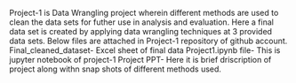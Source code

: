 Project-1 is Data Wrangling project wherein different methods are used to clean the data sets for futher use in analysis and evaluation.
Here a final data set is created by applying data wrangling techniques at 3 provided data sets.
Below files are attached in Project-1 repository of github account.
Final_cleaned_dataset- Excel sheet of final data
Project1.ipynb file- This is jupyter notebook of project-1
Project PPT- Here it is brief driscription of project along withn snap shots of different methods used.
